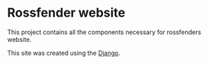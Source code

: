 # Rossfender website
This project contains all the components necessary for rossfenders website.

This site was created using the [Django](https://www.djangoproject.com/).
